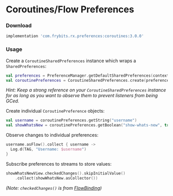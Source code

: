 # Coroutines/Flow Preferences

### Download

```groovy
implementation 'com.frybits.rx.preferences:coroutines:3.0.0'
```

### Usage

Create a `CoroutineSharedPreferences` instance which wraps a `SharedPreferences`:

```kotlin
val preferences = PreferenceManager.getDefaultSharedPreferences(context)
val coroutinePreferences = CoroutineSharedPreferences.create(preferences)
```

*Hint: Keep a strong reference on your `CoroutineSharedPreferences` instance for as long as you want to observe them to prevent listeners from being GCed.*

Create individual `CoroutinePreference` objects:

```kotlin
val username = coroutinePreferences.getString("username")
val showWhatsNew = coroutinePreferences.getBoolean("show-whats-new", true)
```

Observe changes to individual preferences:

```kotlin
username.asFlow().collect { username ->
  Log.d(TAG, "Username: $username")
}
```

Subscribe preferences to streams to store values:

```kotlin
showWhatsNewView.checkedChanges().skipInitialValue()
    .collect(showWhatsNew.asCollector())
```
*(Note: `checkedChanges()` is from [FlowBinding](https://github.com/ReactiveCircus/FlowBinding))*
